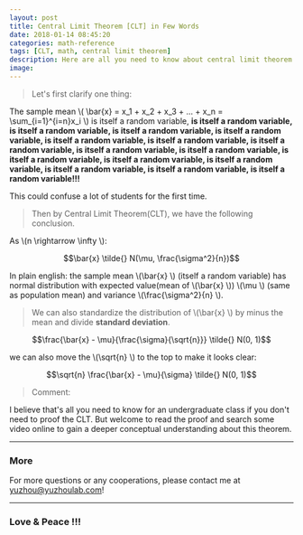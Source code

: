 ```yaml
---
layout: post
title: Central Limit Theorem [CLT] in Few Words
date: 2018-01-14 08:45:20
categories: math-reference
tags: [CLT, math, central limit theorem]
description: Here are all you need to know about central limit theorem (CLT).
image: 
---
```



> Let's first clarify one thing: 

The sample mean \\( \bar{x} = x_1 + x_2 + x_3 + ... + x_n = \sum_{i=1}^{i=n}x_i \\) is itself a random variable, **is itself a random variable, is itself a random variable, is itself a random variable, is itself a random variable, is itself a random variable, is itself a random variable, is itself a random variable, is itself a random variable, is itself a random variable, is itself a random variable, is itself a random variable, is itself a random variable, is itself a random variable, is itself a random variable, is itself a random variable!!!**

This could confuse a lot of students for the first time.

> Then by Central Limit Theorem(CLT), we have the following conclusion.

As \\(n \rightarrow \infty \\): <br>

$$\bar{x} \tilde{} N(\mu, \frac{\sigma^2}{n})$$

In plain english: the sample mean \\(\bar{x} \\) (itself a random variable) has normal distribution with expected value(mean of \\(\bar{x} \\)) \\(\mu \\) (same as population mean) and variance \\(\frac{\sigma^2}{n} \\).

> We can also standardize the distribution of \\(\bar{x} \\) by minus the mean and divide **standard deviation**.

$$\frac{\bar{x} - \mu}{\frac{\sigma}{\sqrt{n}}} \tilde{} N(0, 1)$$

we can also move the \\(\sqrt{n} \\) to the top to make it looks clear:

$$\sqrt{n} \frac{\bar{x} - \mu}{\sigma} \tilde{} N(0, 1)$$

> Comment:

I believe that's all you need to know for an undergraduate class if you don't need to proof the CLT. But welcome to read the proof and search some video online to gain a deeper conceptual understanding about this theorem.

---
### More

For more questions or any cooperations, please contact me at yuzhou@yuzhoulab.com! 

---

### Love & Peace !!!
